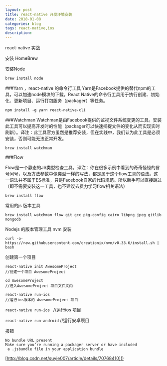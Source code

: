 ```yaml
---
layout: post
title: react-native 开发环境安装
date: 2018-01-08
categories: blog
tags: react-native,ios
description: 
---
```


react-native 实战

安装 HomeBrew

安装Node

```
brew install node
```


###Yarn ，react-native 的命令行工具
Yarn是Facebook提供的替代npm的工具，可以加速node模块的下载。React Native的命令行工具用于执行创建、初始化、更新项目、运行打包服务（packager）等任务。

```
npm install -g yarn react-native-cli
```

###Watchman
Watchman是由Facebook提供的监视文件系统变更的工具。安装此工具可以提高开发时的性能（packager可以快速捕捉文件的变化从而实现实时刷新）。译注：此工具官方虽然是推荐安装，但在实践中，我们认为此工具是必须安装，否则可能无法正常开发。

``` 
brew install watchman
```

###Flow

Flow是一个静态的JS类型检查工具。译注：你在很多示例中看到的奇奇怪怪的冒号问号，以及方法参数中像类型一样的写法，都是属于这个flow工具的语法。这一语法并不属于ES标准，只是Facebook自家的代码规范。所以新手可以直接跳过（即不需要安装这一工具，也不建议去费力学习flow相关语法）

	brew install flow


常用的js 版本工具

	brew install watchman flow git gcc pkg-config cairo libpng jpeg gitlib mongodb
	

Nodejs 的版本管理工具 nvm 安装

	curl -o- https://raw.githubusercontent.com/creationix/nvm/v0.33.6/install.sh | bash
	
	
	



创建第一个项目

	react-native init AwesomeProject  
	//创建一个项目 AwesomeProject
	
	cd AwesomeProject
	//进入AwesomeProject 项目文件夹内
	
	react-native run-ios	
	//运行ios版本的 AwesomeProject 项目


`react-native run-ios `
//运行ios 项目

`react-native run-android`
//运行安卓项目


报错

```
No bundle URL present
Make sure you’re running a packager server or have included
 a .jsbundle file in your application bundle

```
[http://blog.csdn.net/suyie007/article/details/70768410]()

